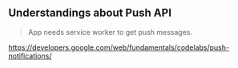 ## Understandings about Push API

> App needs service worker to get push messages.

https://developers.google.com/web/fundamentals/codelabs/push-notifications/
